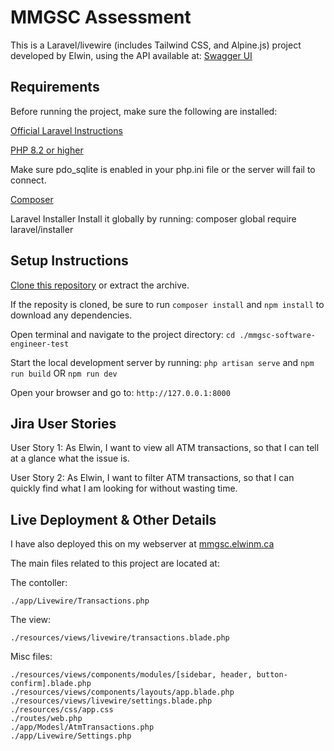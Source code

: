 # MMGSC Assessment

This is a Laravel/livewire (includes Tailwind CSS, and Alpine.js) project developed by Elwin, using the API available at: [Swagger UI](https://dev.smartjournal.net/swagger-ui/#/journal-txn-controller-test/)


## Requirements 

Before running the project, make sure the following are installed:

[Official Laravel Instructions](https://laravel.com/docs/12.x/installation)

[PHP 8.2 or higher](https://www.php.net/)

Make sure pdo_sqlite is enabled in your php.ini file or the server will fail to connect.

[Composer](https://getcomposer.org/)

Laravel Installer
Install it globally by running:
    composer global require laravel/installer


## Setup Instructions

[Clone this repository](https://github.com/Elwin-M/mmgsc-software-engineer-test) or extract the archive.

If the reposity is cloned, be sure to run `composer install` and `npm install` to download any dependencies. 

Open terminal and navigate to the project directory:
`cd ./mmgsc-software-engineer-test`

Start the local development server by running:
    `php artisan serve` and `npm run build` OR `npm run dev`

Open your browser and go to:
    `http://127.0.0.1:8000`


## Jira User Stories

User Story 1: As Elwin, I want to view all ATM transactions, so that I can tell at a glance what the issue is.

User Story 2: As Elwin, I want to filter ATM transactions, so that I can quickly find what I am looking for without wasting time.


## Live Deployment & Other Details

I have also deployed this on my webserver at [mmgsc.elwinm.ca](https://mmgsc.elwinm.ca/)

The main files related to this project are located at:

The contoller:

    ./app/Livewire/Transactions.php
    
The view:
    
    ./resources/views/livewire/transactions.blade.php

Misc files:

    ./resources/views/components/modules/[sidebar, header, button-confirm].blade.php
    ./resources/views/components/layouts/app.blade.php
    ./resources/views/livewire/settings.blade.php
    ./resources/css/app.css
    ./routes/web.php
    ./app/Modesl/AtmTransactions.php
    ./app/Livewire/Settings.php
